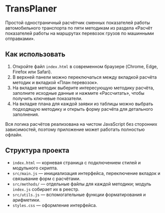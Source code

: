 # TransPlaner

Простой одностраничный расчётчик сменных показателей работы автомобильного транспорта по пяти методикам из раздела «Расчёт показателей работы на маршрутах перевозок грузов по машинными отправками».

## Как использовать

1. Откройте файл `index.html` в современном браузере (Chrome, Edge, Firefox или Safari).
2. В верхней панели можно переключаться между вкладкой расчёта методик и вкладкой «План перевозок».
3. На вкладке методик выберите интересующую методику расчёта, заполните исходные данные и нажмите «Рассчитать», чтобы получить ключевые показатели.
4. На вкладке плана для каждой заявки из таблицы можно выбрать подходящую методику и открыть форму расчёта для детального заполнения.

Вся логика расчётов реализована на чистом JavaScript без сторонних зависимостей, поэтому приложение может работать полностью офлайн.

## Структура проекта

- `index.html` — корневая страница с подключением стилей и модульного скрипта.
- `src/main.js` — инициализация интерфейса, переключение вкладок и связывание форм с расчётами.
- `src/methods/` — отдельные файлы для каждой методики; модуль `index.js` собирает их в реестр.
- `src/utils.js` — вспомогательные функции форматирования и арифметики.
- `styles.css` — оформление интерфейса.
